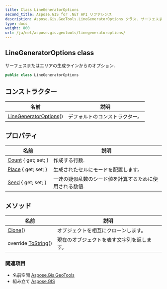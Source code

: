 ```yaml
---
title: Class LineGeneratorOptions
second_title: Aspose.GIS for .NET API リファレンス
description: Aspose.Gis.GeoTools.LineGeneratorOptions クラス. サーフェスまたはエリアの生成ラインからのオプション.
type: docs
weight: 800
url: /ja/net/aspose.gis.geotools/linegeneratoroptions/
---
```

## LineGeneratorOptions class

サーフェスまたはエリアの生成ラインからのオプション.

```csharp
public class LineGeneratorOptions
```

## コンストラクター

| 名前 | 説明 |
| --- | --- |
| [LineGeneratorOptions](linegeneratoroptions/)() | デフォルトのコンストラクター。 |

## プロパティ

| 名前 | 説明 |
| --- | --- |
| [Count](../../aspose.gis.geotools/linegeneratoroptions/count/) { get; set; } | 作成する行数. |
| [Place](../../aspose.gis.geotools/linegeneratoroptions/place/) { get; set; } | 生成されたセルにモードを配置します。 |
| [Seed](../../aspose.gis.geotools/linegeneratoroptions/seed/) { get; set; } | 一連の疑似乱数のシード値を計算するために使用される数値. |

## メソッド

| 名前 | 説明 |
| --- | --- |
| [Clone](../../aspose.gis.geotools/linegeneratoroptions/clone/)() | オブジェクトを相互にクローンします。 |
| override [ToString](../../aspose.gis.geotools/linegeneratoroptions/tostring/)() | 現在のオブジェクトを表す文字列を返します。 |

### 関連項目

* 名前空間 [Aspose.Gis.GeoTools](../../aspose.gis.geotools/)
* 組み立て [Aspose.GIS](../../)


